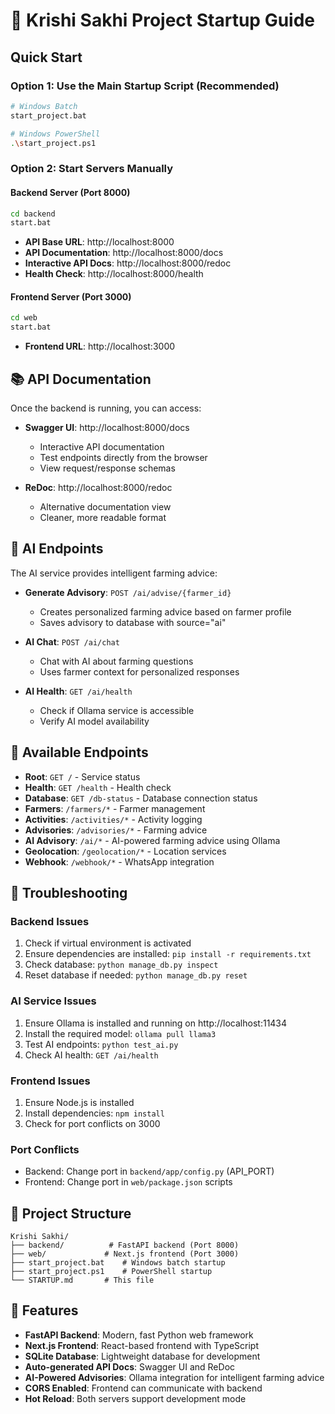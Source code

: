 # 🚀 Krishi Sakhi Project Startup Guide

## Quick Start

### Option 1: Use the Main Startup Script (Recommended)
```bash
# Windows Batch
start_project.bat

# Windows PowerShell
.\start_project.ps1
```

### Option 2: Start Servers Manually

#### Backend Server (Port 8000)
```bash
cd backend
start.bat
```
- **API Base URL**: http://localhost:8000
- **API Documentation**: http://localhost:8000/docs
- **Interactive API Docs**: http://localhost:8000/redoc
- **Health Check**: http://localhost:8000/health

#### Frontend Server (Port 3000)
```bash
cd web
start.bat
```
- **Frontend URL**: http://localhost:3000

## 📚 API Documentation

Once the backend is running, you can access:

- **Swagger UI**: http://localhost:8000/docs
  - Interactive API documentation
  - Test endpoints directly from the browser
  - View request/response schemas

- **ReDoc**: http://localhost:8000/redoc
  - Alternative documentation view
  - Cleaner, more readable format

## 🤖 AI Endpoints

The AI service provides intelligent farming advice:

- **Generate Advisory**: `POST /ai/advise/{farmer_id}`
  - Creates personalized farming advice based on farmer profile
  - Saves advisory to database with source="ai"

- **AI Chat**: `POST /ai/chat`
  - Chat with AI about farming questions
  - Uses farmer context for personalized responses

- **AI Health**: `GET /ai/health`
  - Check if Ollama service is accessible
  - Verify AI model availability

## 🔧 Available Endpoints

- **Root**: `GET /` - Service status
- **Health**: `GET /health` - Health check
- **Database**: `GET /db-status` - Database connection status
- **Farmers**: `/farmers/*` - Farmer management
- **Activities**: `/activities/*` - Activity logging
- **Advisories**: `/advisories/*` - Farming advice
- **AI Advisory**: `/ai/*` - AI-powered farming advice using Ollama
- **Geolocation**: `/geolocation/*` - Location services
- **Webhook**: `/webhook/*` - WhatsApp integration

## 🐛 Troubleshooting

### Backend Issues
1. Check if virtual environment is activated
2. Ensure dependencies are installed: `pip install -r requirements.txt`
3. Check database: `python manage_db.py inspect`
4. Reset database if needed: `python manage_db.py reset`

### AI Service Issues
1. Ensure Ollama is installed and running on http://localhost:11434
2. Install the required model: `ollama pull llama3`
3. Test AI endpoints: `python test_ai.py`
4. Check AI health: `GET /ai/health`

### Frontend Issues
1. Ensure Node.js is installed
2. Install dependencies: `npm install`
3. Check for port conflicts on 3000

### Port Conflicts
- Backend: Change port in `backend/app/config.py` (API_PORT)
- Frontend: Change port in `web/package.json` scripts

## 📁 Project Structure
```
Krishi Sakhi/
├── backend/          # FastAPI backend (Port 8000)
├── web/             # Next.js frontend (Port 3000)
├── start_project.bat    # Windows batch startup
├── start_project.ps1    # PowerShell startup
└── STARTUP.md       # This file
```

## 🌟 Features
- **FastAPI Backend**: Modern, fast Python web framework
- **Next.js Frontend**: React-based frontend with TypeScript
- **SQLite Database**: Lightweight database for development
- **Auto-generated API Docs**: Swagger UI and ReDoc
- **AI-Powered Advisories**: Ollama integration for intelligent farming advice
- **CORS Enabled**: Frontend can communicate with backend
- **Hot Reload**: Both servers support development mode
